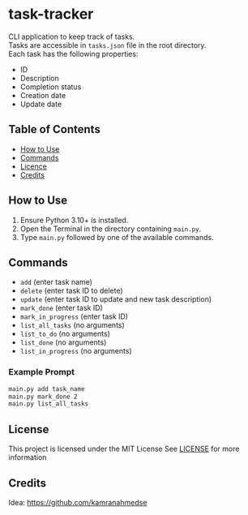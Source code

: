 # task-tracker

CLI application to keep track of tasks.  
Tasks are accessible in `tasks.json` file in the root directory.  
Each task has the following properties:
- ID
- Description
- Completion status
- Creation date
- Update date

## Table of Contents
- [How to Use](#how-to-use)
- [Commands](#commands)
- [Licence](#license)
- [Credits](#credits)

## How to Use

1. Ensure Python 3.10+ is installed.
2. Open the Terminal in the directory containing `main.py`.
3. Type `main.py` followed by one of the available commands.

## Commands

- `add` (enter task name)
- `delete` (enter task ID to delete)
- `update` (enter task ID to update and new task description)
- `mark_done` (enter task ID)
- `mark_in_progress` (enter task ID)
- `list_all_tasks` (no arguments)
- `list_to_do` (no arguments)
- `list_done` (no arguments)
- `list_in_progress` (no arguments)

### Example Prompt

```bash
main.py add task_name
main.py mark_done 2
main.py list_all_tasks
```

## License

This project is licensed under the MIT License
See [LICENSE](./LICENSE) for more information

## Credits

Idea: https://github.com/kamranahmedse
